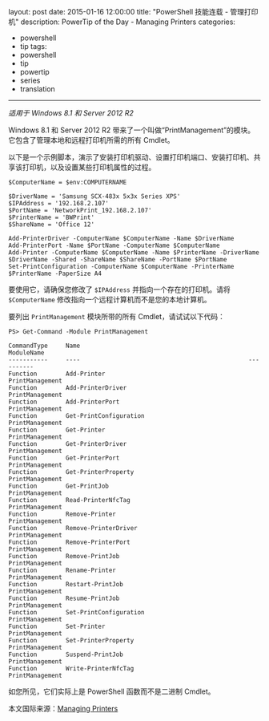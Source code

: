 ﻿layout: post
date: 2015-01-16 12:00:00
title: "PowerShell 技能连载 - 管理打印机"
description: PowerTip of the Day - Managing Printers
categories:
- powershell
- tip
tags:
- powershell
- tip
- powertip
- series
- translation
---
_适用于 Windows 8.1 和 Server 2012 R2_

Windows 8.1 和 Server 2012 R2 带来了一个叫做“PrintManagement”的模块。它包含了管理本地和远程打印机所需的所有 Cmdlet。

以下是一个示例脚本，演示了安装打印机驱动、设置打印机端口、安装打印机、共享该打印机，以及设置某些打印机属性的过程。

    $ComputerName = $env:COMPUTERNAME 
    
    $DriverName = 'Samsung SCX-483x 5x3x Series XPS'
    $IPAddress = '192.168.2.107'
    $PortName = 'NetworkPrint_192.168.2.107'
    $PrinterName = 'BWPrint'
    $ShareName = 'Office 12'
    
    Add-PrinterDriver -ComputerName $ComputerName -Name $DriverName
    Add-PrinterPort -Name $PortName -ComputerName $ComputerName 
    Add-Printer -ComputerName $ComputerName -Name $PrinterName -DriverName $DriverName -Shared -ShareName $ShareName -PortName $PortName
    Set-PrintConfiguration -ComputerName $ComputerName -PrinterName $PrinterName -PaperSize A4 

要使用它，请确保您修改了 `$IPAddress` 并指向一个存在的打印机。请将 `$ComputerName` 修改指向一个远程计算机而不是您的本地计算机。

要列出 `PrintManagement` 模块所带的所有 Cmdlet，请试试以下代码：

    PS> Get-Command -Module PrintManagement
    
    CommandType     Name                                               ModuleName                                               
    -----------     ----                                               ----------                                               
    Function        Add-Printer                                        PrintManagement                                          
    Function        Add-PrinterDriver                                  PrintManagement                                          
    Function        Add-PrinterPort                                    PrintManagement                                          
    Function        Get-PrintConfiguration                             PrintManagement                                          
    Function        Get-Printer                                        PrintManagement                                          
    Function        Get-PrinterDriver                                  PrintManagement                                          
    Function        Get-PrinterPort                                    PrintManagement                                          
    Function        Get-PrinterProperty                                PrintManagement                                          
    Function        Get-PrintJob                                       PrintManagement                                          
    Function        Read-PrinterNfcTag                                 PrintManagement                                          
    Function        Remove-Printer                                     PrintManagement                                          
    Function        Remove-PrinterDriver                               PrintManagement                                          
    Function        Remove-PrinterPort                                 PrintManagement                                          
    Function        Remove-PrintJob                                    PrintManagement                                          
    Function        Rename-Printer                                     PrintManagement                                          
    Function        Restart-PrintJob                                   PrintManagement                                          
    Function        Resume-PrintJob                                    PrintManagement                                          
    Function        Set-PrintConfiguration                             PrintManagement                                          
    Function        Set-Printer                                        PrintManagement                                          
    Function        Set-PrinterProperty                                PrintManagement                                          
    Function        Suspend-PrintJob                                   PrintManagement                                          
    Function        Write-PrinterNfcTag                                PrintManagement

如您所见，它们实际上是 PowerShell 函数而不是二进制 Cmdlet。

<!--more-->
本文国际来源：[Managing Printers](http://community.idera.com/powershell/powertips/b/tips/posts/managing-printers)

